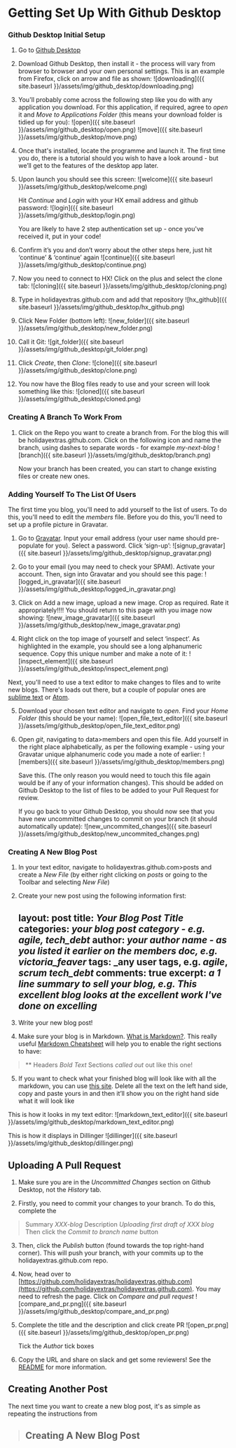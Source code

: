 Getting Set Up With Github Desktop
========================

### Github Desktop Initial Setup

1. Go to [Github Desktop](https://desktop.github.com/)

2. Download Github Desktop, then install it - the process will vary from browser to browser and your own personal settings. This is an example from Firefox, click on arrow and file as shown:
![downloading]({{ site.baseurl }}/assets/img/github_desktop/downloading.png)

3. You'll probably come across the following step like you do with any application you download. For this application, if required, agree to *open* it and *Move to Applications Folder* (this means your download folder is tidied up for you):
![open]({{ site.baseurl }}/assets/img/github_desktop/open.png)
![move]({{ site.baseurl }}/assets/img/github_desktop/move.png)

4. Once that's installed, locate the programme and launch it. The first time you do, there is a tutorial should you wish to have a look around - but we’ll get to the features of the desktop app later.

5. Upon launch you should see this screen:
![welcome]({{ site.baseurl }}/assets/img/github_desktop/welcome.png)

   Hit *Continue* and *Login* with your HX email address and github password:
   ![login]({{ site.baseurl }}/assets/img/github_desktop/login.png)

   You are likely to have 2 step authentication set up - once you've received it, put in your code! 

6. Confirm it’s you and don’t worry about the other steps here, just hit ‘continue’ & ‘continue’ again
![continue]({{ site.baseurl }}/assets/img/github_desktop/continue.png)

7. Now you need to connect to HX! Click on the plus and select the clone tab:
![cloning]({{ site.baseurl }}/assets/img/github_desktop/cloning.png)

8. Type in holidayextras.github.com and add that repository
![hx_github]({{ site.baseurl }}/assets/img/github_desktop/hx_github.png)

9. Click New Folder (bottom left):
![new_folder]({{ site.baseurl }}/assets/img/github_desktop/new_folder.png)

10. Call it Git:
![git_folder]({{ site.baseurl }}/assets/img/github_desktop/git_folder.png)

11. Click *Create*, then *Clone*:
![clone]({{ site.baseurl }}/assets/img/github_desktop/clone.png)

12. You now have the Blog files ready to use and your screen will look something like this:
![cloned]({{ site.baseurl }}/assets/img/github_desktop/cloned.png)

### Creating A Branch To Work From

1. Click on the Repo you want to create a branch from. For the blog this will be holidayextras.github.com. Click on the following icon and name the branch, using dashes to separate words - for example *my-next-blog*
![branch]({{ site.baseurl }}/assets/img/github_desktop/branch.png)

   Now your branch has been created, you can start to change existing files or create new ones.

### Adding Yourself To The List Of Users

The first time you blog, you'll need to add yourself to the list of users. To do this, you'll need to edit the *members* file. Before you do this, you'll need to set up a profile picture in Gravatar.

1. Go to [Gravatar](https://signup.wordpress.com/signup/?ref=oauth2&oauth2_redirect=98c69c872dcb16768f1105372220b8b1%40https%3A%2F%2Fpublic-api.wordpress.com%2Foauth2%2Fauthorize%2F%3Fclient_id%3D1854%26response_type%3Dcode%26blog_id%3D0%26state%3Df469ccc769c69e0d78b63b1d802da8be3c597377f9e4ed70474ba681aa4c07ae%26redirect_uri%3Dhttps%253A%252F%252Fen.gravatar.com%252Fconnect%252F%253Faction%253Drequest_access_token%26jetpack-code%26jetpack-user-id%3D0%26action%3Doauth2-login&wpcom_connect=1). Input your email address (your user name should pre-populate for you). Select a password.
Click ‘sign-up’:
![signup_gravatar]({{ site.baseurl }}/assets/img/github_desktop/signup_gravatar.png)

2. Go to your email (you may need to check your SPAM). Activate your account. Then, sign into Gravatar and you should see this page:
![logged_in_gravatar]({{ site.baseurl }}/assets/img/github_desktop/logged_in_gravatar.png)

3. Click on Add a new image, upload a new image. Crop as required. Rate it appropriately!!!! You should return to this page with you image now showing:
![new_image_gravatar]({{ site.baseurl }}/assets/img/github_desktop/new_image_gravatar.png)

4. Right click on the top image of yourself and select ‘inspect’. As highlighted in the example, you should see a long alphanumeric sequence. Copy this unique number and make a note of it:
![inspect_element]({{ site.baseurl }}/assets/img/github_desktop/inspect_element.png)

Next, you'll need to use a text editor to make changes to files and to write new blogs. There's loads out there, but a couple of popular ones are [sublime text](https://www.sublimetext.com/3) or [Atom](https://atom.io/).

5. Download your chosen text editor and navigate to *open*. Find your *Home Folder* (this should be your name):
![open_file_text_editor]({{ site.baseurl }}/assets/img/github_desktop/open_file_text_editor.png)

6. Open *git*, navigating to data>members and open this file. Add yourself in the right place alphabetically, as per the following example - using your Gravatar unique alphanumeric code you made a note of earlier:
![members]({{ site.baseurl }}/assets/img/github_desktop/members.png)

   Save this. (The only reason you would need to touch this file again would be if any of your information changes). This should be added on Github Desktop to the list of files to be added to your Pull Request for review.

   If you go back to your Github Desktop, you should now see that you have new uncommitted changes to commit on your branch (it should automatically update):
![new_uncommited_changes]({{ site.baseurl }}/assets/img/github_desktop/new_uncommited_changes.png)

### Creating A New Blog Post

1. In your text editor, navigate to holidayextras.github.com>posts and create a *New File* (by either right clicking on *posts* or going to the Toolbar and selecting *New File*)

2. Create your new post using the following information first:

	**layout:** post
	**title:** _Your Blog Post Title_
	**categories:** _your blog post category - e.g. *agile*, *tech_debt*_
	**author:** _your author name - as you listed it earlier on the members doc, e.g. victoria_feaver_
	**tags:** _any user tags, e.g. *agile*, *scrum* *tech_debt*
	**comments:** true
	**excerpt:** _a 1 line summary to sell your blog, e.g. *This excellent blog looks at the excellent work I've done on excelling*_
	---

3. Write your new blog post!

4. Make sure your blog is in Markdown. [What is Markdown?](https://en.wikipedia.org/wiki/Markdown). This really useful [Markdown Cheatsheet](https://github.com/adam-p/markdown-here/wiki/Markdown-Cheatsheet#blockquotes) will help you to enable the right sections to have:

> ** Headers
> *Bold Text*
> Sections _called out_ out like this one!

5. If you want to check what your finished blog will look like with all the markdown, you can use [this site](http://dillinger.io/). Delete all the text on the left hand side, copy and paste yours in and then it’ll show you on the right hand side what it will look like

This is how it looks in my text editor:
![markdown_text_editor]({{ site.baseurl }}/assets/img/github_desktop/markdown_text_editor.png)

This is how it displays in Dillinger
![dillinger]({{ site.baseurl }}/assets/img/github_desktop/dillinger.png)

## Uploading A Pull Request

1. Make sure you are in the *Uncommitted Changes* section on Github Desktop, not the *History* tab.

2. Firstly, you need to commit your changes to your branch. To do this, complete the
> Summary _XXX-blog_
> Description _Uploading first draft of XXX blog_
   Then click the *Commit to _branch name_* button

3. Then, click the *Publish* button (found towards the top right-hand corner). This will push your branch, with your commits up to the holidayextras.github.com repo.

4. Now, head over to [https://github.com/holidayextras/holidayextras.github.com](https://github.com/holidayextras/holidayextras.github.com). You may need to refresh the page. Click on *Compare and pull request*
![compare_and_pr.png]({{ site.baseurl }}/assets/img/github_desktop/compare_and_pr.png)

5. Complete the title and the description and click create PR 
![open_pr.png]({{ site.baseurl }}/assets/img/github_desktop/open_pr.png)

   Tick the *Author* tick boxes

6. Copy the URL and share on slack and get some reviewers! See the [README](https://github.com/holidayextras/holidayextras.github.com) for more information.

## Creating Another Post

The next time you want to create a new blog post, it's as simple as repeating the instructions from 
> ## Creating A New Blog Post



